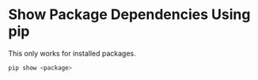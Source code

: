 # Show Package Dependencies Using pip

This only works for installed packages.

```bash
pip show <package>
```
